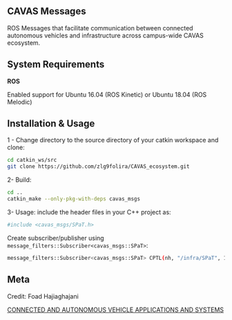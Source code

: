 ## CAVAS Messages

ROS Messages that facilitate communication between connected autonomous vehicles and infrastructure across campus-wide CAVAS ecosystem.
 

## System Requirements

**ROS**

Enabled support for Ubuntu 16.04 (ROS Kinetic) or Ubuntu 18.04 (ROS Melodic) 

## Installation & Usage 

1 - Change directory to the source directory of your catkin workspace and clone:
```sh
cd catkin_ws/src
git clone https://github.com/zlg9folira/CAVAS_ecosystem.git
```

2- Build: 
```sh
cd ..
catkin_make --only-pkg-with-deps cavas_msgs
```
3- Usage: 
include the header files in your C++ project as: 
```sh
#include <cavas_msgs/SPaT.h>
```
Create subscriber/publisher using `message_filters::Subscriber<cavas_msgs::SPaT>`:
```sh
message_filters::Subscriber<cavas_msgs::SPaT> CPTL(nh, "/infra/SPaT", 1);
```


## Meta

Credit: Foad Hajiaghajani

[CONNECTED AND AUTONOMOUS VEHICLE APPLICATIONS AND SYSTEMS](https://ubwp.buffalo.edu/cavas)


